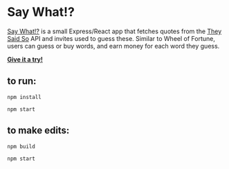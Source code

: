 # Say What!?

[Say What!?](http://saywhatgame.herokuapp.com) is a small Express/React app that fetches quotes from the [They Said So](http://quotes.rest) API and invites used to guess these. Similar to Wheel of Fortune, users can guess or buy words, and earn money for each word they guess.

**[Give it a try!](http://saywhatgame.herokuapp.com)**

## to run:

`npm install`

`npm start`


## to make edits:

`npm build`

`npm start`